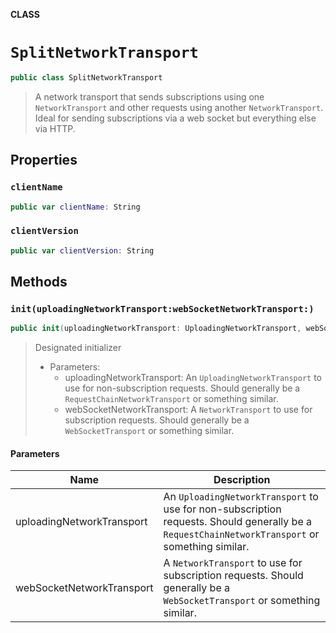 **CLASS**

# `SplitNetworkTransport`

```swift
public class SplitNetworkTransport
```

> A network transport that sends subscriptions using one `NetworkTransport` and other requests using another `NetworkTransport`. Ideal for sending subscriptions via a web socket but everything else via HTTP.

## Properties
### `clientName`

```swift
public var clientName: String
```

### `clientVersion`

```swift
public var clientVersion: String
```

## Methods
### `init(uploadingNetworkTransport:webSocketNetworkTransport:)`

```swift
public init(uploadingNetworkTransport: UploadingNetworkTransport, webSocketNetworkTransport: NetworkTransport)
```

> Designated initializer
>
> - Parameters:
>   - uploadingNetworkTransport: An `UploadingNetworkTransport` to use for non-subscription requests. Should generally be a `RequestChainNetworkTransport` or something similar.
>   - webSocketNetworkTransport: A `NetworkTransport` to use for subscription requests. Should generally be a `WebSocketTransport` or something similar.

#### Parameters

| Name | Description |
| ---- | ----------- |
| uploadingNetworkTransport | An `UploadingNetworkTransport` to use for non-subscription requests. Should generally be a `RequestChainNetworkTransport` or something similar. |
| webSocketNetworkTransport | A `NetworkTransport` to use for subscription requests. Should generally be a `WebSocketTransport` or something similar. |